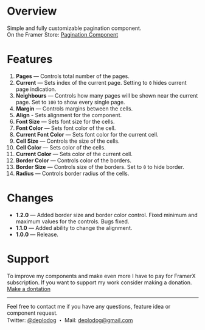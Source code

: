 # Overview
Simple and fully customizable pagination component.  
On the Framer Store: [Pagination Component](https://store.framer.com/package/deplodog/pagination)

# Features
1. **Pages** — Controls total number of the pages.
2. **Current** — Sets index of the current page. Setting to `0` hides current page indication.
3. **Neighbours** — Controls how many pages will be shown near the current page. Set to `100` to show every single page.
4. **Margin** — Controls margins between the cells.
5. **Align** -  Sets alignment for the component. 
6. **Font Size** — Sets font size for the cells.
7. **Font Color** — Sets font color of the cell.
8. **Current Font Color** — Sets font color for the current cell.
9. **Cell Size** — Controls the size of the cells.
10. **Cell Color** — Sets color of the cells.
11. **Current Color** — Sets color of the current cell.
12. **Border Color** — Controls color of the borders.
13. **Border Size** — Controls size of the borders. Set to `0` to hide border.
14. **Radius** — Controls border radius of the cells.



# Changes
* **1.2.0** — Added border size and border color control. Fixed minimum and maximum values for the controls. Bugs fixed.
* **1.1.0** — Added ability to change the alignment.
* **1.0.0** — Release.


# Support
To improve my components and make even more I have to pay for FramerX subscription. If you want to support my work consider making a donation.  
[Make a dontation](https://paypal.me/deplodog)


***
Feel free to contact me if you have any questions, feature idea or component request.  
Twitter: [@deplodog](https://twitter.com/deplodog)	・
Mail: [deplodog@gmail.com](mailto:deplodog@gmail.com)
